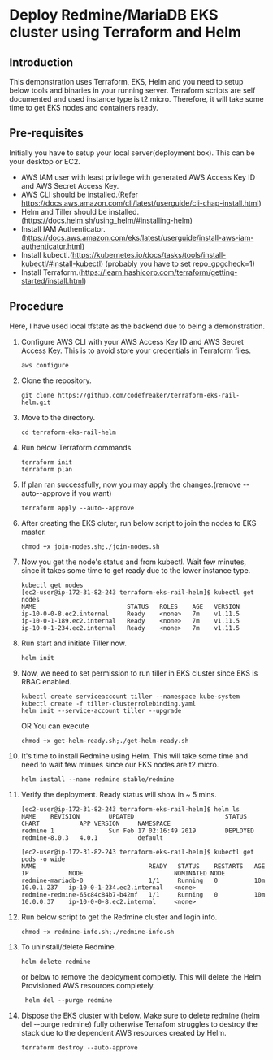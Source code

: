 # Deploy Redmine/MariaDB EKS cluster using Terraform and Helm
## Introduction
This demonstration uses Terraform, EKS, Helm and you need to setup below tools and binaries in your running server. Terraform scripts are self documented and used instance type is t2.micro. Therefore, it will take some time to get EKS nodes and containers ready.
## Pre-requisites
Initially you have to setup your local server(deployment box). This can be your desktop or EC2.

* AWS IAM user with least privilege with generated AWS Access Key ID and AWS Secret Access Key. 
* AWS CLI should be installed.(Refer https://docs.aws.amazon.com/cli/latest/userguide/cli-chap-install.html)
* Helm and Tiller should be installed. (https://docs.helm.sh/using_helm/#installing-helm)
* Install IAM Authenticator. (https://docs.aws.amazon.com/eks/latest/userguide/install-aws-iam-authenticator.html)
* Install kubectl.(https://kubernetes.io/docs/tasks/tools/install-kubectl/#install-kubectl) (probably you have to set repo_gpgcheck=1)
* Install Terraform.(https://learn.hashicorp.com/terraform/getting-started/install.html)

## Procedure
Here, I have used local tfstate as the backend due to being a demonstration.

1. Configure AWS CLI with your AWS Access Key ID and AWS Secret Access Key. This is to avoid store your credentials in Terraform files.
   ```
   aws configure     
   ```
2. Clone the repository.
   ```
   git clone https://github.com/codefreaker/terraform-eks-rail-helm.git
   ```
3. Move to the directory.
   ```
   cd terraform-eks-rail-helm
   ```
4. Run below Terraform commands.
   ``` 
   terraform init
   terraform plan 
   ```
5. If plan ran successfully, now you may apply the changes.(remove --auto--approve if you want)
   ```
   terraform apply --auto--approve
   ```
6. After creating the EKS cluter, run below script to join the nodes to EKS master.
   ```
   chmod +x join-nodes.sh;./join-nodes.sh
   ```
7. Now you get the node's status and from kubectl. Wait few minutes, since it takes some time to get ready due to the lower instance type.
   ```
   kubectl get nodes
   [ec2-user@ip-172-31-82-243 terraform-eks-rail-helm]$ kubectl get nodes
   NAME                         STATUS   ROLES    AGE   VERSION
   ip-10-0-0-8.ec2.internal     Ready    <none>   7m    v1.11.5
   ip-10-0-1-189.ec2.internal   Ready    <none>   7m    v1.11.5
   ip-10-0-1-234.ec2.internal   Ready    <none>   7m    v1.11.5
   ```
      
8. Run start and initiate Tiller now.
   ```
   helm init
   ```
   
9. Now, we need to set permission to run tiller in EKS cluster since EKS is RBAC enabled.
   ```
   kubectl create serviceaccount tiller --namespace kube-system
   kubectl create -f tiller-clusterrolebinding.yaml
   helm init --service-account tiller --upgrade
   ```
   OR
   You can execute 
   ```
   chmod +x get-helm-ready.sh;./get-helm-ready.sh
   ````
   
10. It's time to install Redmine using Helm. This will take some time and need to wait few minues since our EKS nodes are t2.micro.
    ```
    helm install --name redmine stable/redmine
    ```
11. Verify the deployment. Ready status will show in ~ 5 mins.
    ```
    [ec2-user@ip-172-31-82-243 terraform-eks-rail-helm]$ helm ls
    NAME    REVISION        UPDATED                         STATUS          CHART           APP VERSION     NAMESPACE
    redmine 1               Sun Feb 17 02:16:49 2019        DEPLOYED        redmine-8.0.3   4.0.1           default
    ```
    ```
    [ec2-user@ip-172-31-82-243 terraform-eks-rail-helm]$ kubectl get pods -o wide
    NAME                               READY   STATUS    RESTARTS   AGE   IP           NODE                         NOMINATED NODE
    redmine-mariadb-0                  1/1     Running   0          10m   10.0.1.237   ip-10-0-1-234.ec2.internal   <none>
    redmine-redmine-65c84c84b7-b42mf   1/1     Running   0          10m   10.0.0.37    ip-10-0-0-8.ec2.internal     <none>
    ```  
12. Run below script to get the Redmine cluster and login info.
    ```
    chmod +x redmine-info.sh;./redmine-info.sh
    ```
13. To uninstall/delete Redmine.
    ```
    helm delete redmine
    ```
    or below to remove the deployment completly. This will delete the Helm Provisioned AWS resources completely.
    
    ```
     helm del --purge redmine
    ```
14. Dispose the EKS cluster with below. Make sure to delete redmine (helm del --purge redmine) fully otherwise Terrafom struggles to destroy the stack due to the dependent AWS resources created by Helm.
    ```
    terraform destroy --auto-approve
    ```

